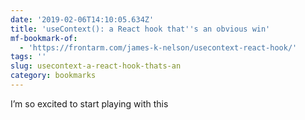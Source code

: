 ```yaml
---
date: '2019-02-06T14:10:05.634Z'
title: 'useContext(): a React hook that''s an obvious win'
mf-bookmark-of:
  - 'https://frontarm.com/james-k-nelson/usecontext-react-hook/'
tags: ''
slug: usecontext-a-react-hook-thats-an
category: bookmarks
---
```

I’m so excited to start playing with this
